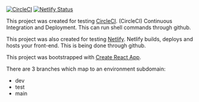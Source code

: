 [![CircleCI](https://circleci.com/gh/Callum-Ilett/circleci-react/tree/main.svg?style=svg)](https://circleci.com/gh/Callum-Ilett/circleci-react/tree/main) [![Netlify Status](https://api.netlify.com/api/v1/badges/c50f6cfc-dde2-4d62-8d20-57213bd8864e/deploy-status)](https://app.netlify.com/sites/circle-ci/deploys)

This project was created for testing [CircleCI](https://github.com/circleci).
(CircleCI) Continuous Integration and Deployment. This can run shell commands through github.

This project was also created for testing [Netlify](https://github.com/netlify).
Netlify builds, deploys and hosts your front-end. This is being done through github.

This project was bootstrapped with [Create React App](https://github.com/facebook/create-react-app).

There are 3 branches which map to an environment subdomain:

- dev
- test
- main
